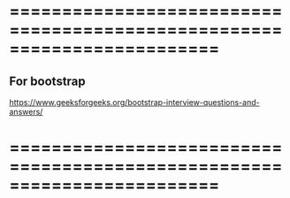 
========================================================================
======================================================================== 

## For bootstrap 
https://www.geeksforgeeks.org/bootstrap-interview-questions-and-answers/ 

========================================================================
========================================================================